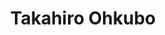 ---
title: "Takahiro Ohkubo"
draft: false

# Job rank 職階
rank: "Professor" # 教授 | 准教授 | 助教 | ...

# Sort oorder
weight: 1

# Laboratory group
la_group: "Material Chemistry" # 分子化学 | 物質化学 | 反応化学

# Laboratory
laboratory:
  id: inorganic
  name: Inorganic Chemistry Laboratory


# page title background image
bg_image: "images/banner/bg1.jpg"

# meta description ~100 letters in Japanese
description : "Elucidation of functions on porous materials and development of new porous materials"

# teacher portrait
image: "images/faculty/ohkubo.jpg"

# interest
interest: ["Nanospace", "Adsorption", "Catalyst"]

# achievements
achievements:
- icon: ti-id-badge
  link: https://researcherid.com/rid/B-2591-2011
  name: ResearcherID B-2591-2011
- icon: ti-id-badge
  link: https://orcid.org/0000-0001-5907-3683
  name: ORCID 0000-0001-5907-3683
- icon: ti-google
  link: https://scholar.google.co.jp/citations?user=HkgUngkAAAAJ
  name: Scholar HkgUngkAAAAJ


# contact info
contact:
- icon: ti-email
  link: mailto:ohkubo@okayama-u.ac.jp
  name: ohkubo@okayama-u.ac.jp
- icon: ti-mobile
  link: tel:086-251-7843
  name: 086-251-7843


- name : "Inorganic Chemistry Laboratory"
  icon : "ti-world" # icon pack : https://themify.me/themify-icons
  link : "http://chem.okayama-u.ac.jp/~inorganic/index.html"

- name : "3-1-1 Tsushima-Naka, Kita Ward, Okayama City, Okayama 700-8530"
  icon : "ti-location-pin" # icon pack : https://themify.me/themify-icons
  link : "#"

# type
type: "faculty"
---